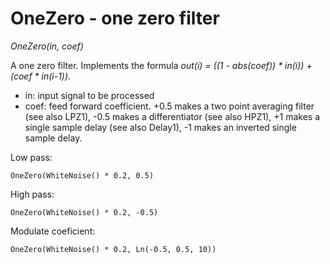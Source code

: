 # OneZero - one zero filter

_OneZero(in, coef)_

A one zero filter. Implements the formula _out(i) = ((1 - abs(coef)) * in(i)) + (coef * in(i-1))_.

- in: input signal to be processed
- coef: feed forward coefficient. +0.5 makes a two point averaging filter (see also LPZ1), -0.5 makes a differentiator (see also HPZ1),  +1 makes a single sample delay (see also Delay1), -1 makes an inverted single sample delay.

Low pass:

	OneZero(WhiteNoise() * 0.2, 0.5)

High pass:

	OneZero(WhiteNoise() * 0.2, -0.5)

Modulate coeficient:

	OneZero(WhiteNoise() * 0.2, Ln(-0.5, 0.5, 10))

